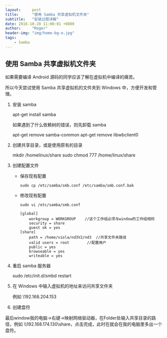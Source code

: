 ```yaml
---
layout:     post
title:      "使用 Samba 共享虚拟机文件夹"
subtitle:   "安装过程详解"
date: 2016-10-28 11:00:01 +0800
author:     "Roger"
header-img: "img/home-bg-o.jpg"
tags:
    - Samba
---
```

使用 Samba 共享虚拟机文件夹
---

如果需要编译 Android 源码的同学应该了解在虚拟机中编译的痛苦。

所以今天尝试使用 Samba 共享虚拟机的文件夹到 Windows 中，方便开发和管理。

1. 安装 samba


      apt-get install samba

    如果遇到了什么依赖树的错误，则先卸载 samba

      apt-get remove samba-common
      apt-get remove libwbclient0


2. 创建共享目录，或是使用原有的目录


    mkdir /homelinux/share
    sudo chmod 777 /home/linux/share

3. 创建配置文件

    * 保存现有配置

          sudo cp /etc/samba/smb.conf /etc/samba/smb.conf.bak

    * 修改现有配置

          sudo vi /etc/samba/smb.conf

          [global]
              workgroup = WORKGROUP    //这个工作组必须与window的工作组相同
              security = share
              guest ok = yes
          [share]
              path = /home/viola/nd3V2/nd3  //共享文件夹路径
              valid users = root        //配置用户
              public = yes
              browseable = yes
              writeable = yes

4. 重启 samba 服务器


      sudo /etc/init.d/smbd restart


5. 在 Windows 中输入虚拟机的地址来访问共享文件夹


      例如 \\192.168.204.153


6. 创建盘符

  最后window我的电脑->右键->映射网络驱动器，在Folder处输入共享目录的路径，例如 \\\192.168.174.130\share，点击完成，此时在就会在我的电脑里多出一个盘符。
